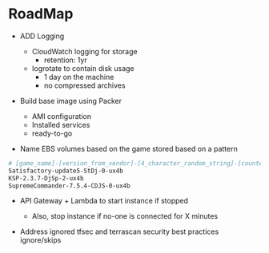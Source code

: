 # RoadMap

- ADD Logging
  - CloudWatch logging for storage
    - retention: 1yr
  - logrotate to contain disk usage
    - 1 day on the machine
    - no compressed archives

- Build base image using Packer
  - AMI configuration
  - Installed services
  - ready-to-go

- Name EBS volumes based on the game stored based on a pattern

```sh
# [game_name]-[version_from_vendor]-[4_character_random_string]-[counter]-[tf_deployment_random_string]
Satisfactory-update5-StDj-0-ux4b
KSP-2.3.7-DjSp-2-ux4b
SupremeCommander-7.5.4-CDJS-0-ux4b
```

- API Gateway + Lambda to start instance if stopped
  - Also, stop instance if no-one is connected for X minutes

- Address ignored tfsec and terrascan security best practices ignore/skips
